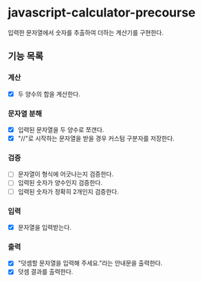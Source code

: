 # javascript-calculator-precourse
입력한 문자열에서 숫자를 추출하여 더하는 계산기를 구현한다.

## 기능 목록

### 계산

- [x] 두 양수의 합을 계산한다.

### 문자열 분해

- [x] 입력된 문자열을 두 양수로 쪼갠다.
- [x] "//"로 시작하는 문자열을 받을 경우 커스텀 구분자를 저장한다.

### 검증

- [ ] 문자열이 형식에 어긋나는지 검증한다.
- [ ] 입력된 숫자가 양수인지 검증한다.
- [ ] 입력된 숫자가 정확히 2개인지 검증한다.

### 입력

- [x] 문자열을 입력받는다.

### 출력

- [x] "덧셈할 문자열을 입력해 주세요."라는 안내문을 출력한다.
- [x] 덧셈 결과를 출력한다.